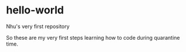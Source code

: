 # hello-world
Nhu's very first repository 

So these are my very first steps learning how to code during quarantine time.
